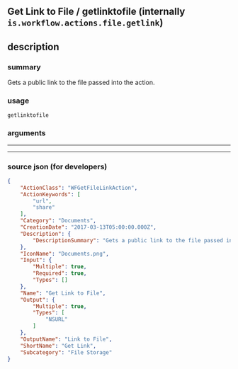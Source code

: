 
## Get Link to File / getlinktofile (internally `is.workflow.actions.file.getlink`)


## description

### summary

Gets a public link to the file passed into the action.


### usage
```
getlinktofile 
```

### arguments

---



---

### source json (for developers)

```json
{
	"ActionClass": "WFGetFileLinkAction",
	"ActionKeywords": [
		"url",
		"share"
	],
	"Category": "Documents",
	"CreationDate": "2017-03-13T05:00:00.000Z",
	"Description": {
		"DescriptionSummary": "Gets a public link to the file passed into the action."
	},
	"IconName": "Documents.png",
	"Input": {
		"Multiple": true,
		"Required": true,
		"Types": []
	},
	"Name": "Get Link to File",
	"Output": {
		"Multiple": true,
		"Types": [
			"NSURL"
		]
	},
	"OutputName": "Link to File",
	"ShortName": "Get Link",
	"Subcategory": "File Storage"
}
```
